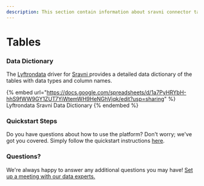 ```yaml
---
description: This section contain information about sravni connector tables information
---
```


# Tables

### Data Dictionary

The [Lyftrondata](https://www.lyftrondata.com/) driver for [Sravni](https://www.lyftrondata.com/integration/sravni/)[ ](https://www.lyftrondata.com/integration/sravni/)provides a detailed data dictionary of the tables with data types and column names.

{% embed url="https://docs.google.com/spreadsheets/d/1a7PyHRYbH-hhS9fWW9GY1ZUT7YiWtemWH9HeNGhVjqk/edit?usp=sharing" %}
Lyftrondata Sravni Data Dictionary
{% endembed %}

### Quickstart Steps

Do you have questions about how to use the platform? Don't worry; we've got you covered. Simply follow the quickstart instructions [here](../../../../quickstart-steps.md).

### Questions? <a href="#questions" id="questions"></a>

We're always happy to answer any additional questions you may have! [Set up a meeting with our data experts.](https://www.lyftrondata.com/book-a-meeting/)

